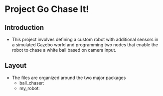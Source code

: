 # Project Go Chase It!

## Introduction
* This project involves defining a custom robot with additional sensors in a simulated Gazebo world and programming two nodes that enable the robot to chase a white ball based on camera input.

## Layout
* The files are organized around the two major packages
  * ball_chaser: 
  * my_robot: 
 
